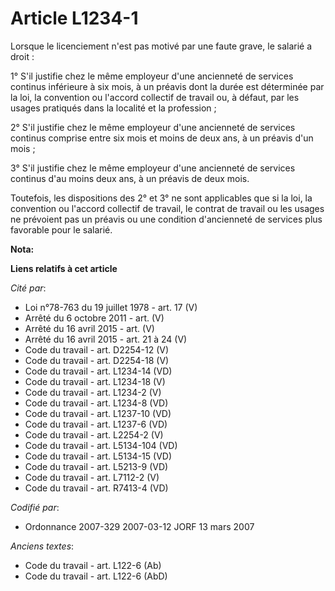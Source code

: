 # Article L1234-1

Lorsque le licenciement n'est pas motivé par une faute grave, le salarié a droit :

1° S'il justifie chez le même employeur d'une ancienneté de services continus inférieure à six mois, à un préavis dont la
durée est déterminée par la loi, la convention ou l'accord collectif de travail ou, à défaut, par les usages pratiqués dans
la localité et la profession ;

2° S'il justifie chez le même employeur d'une ancienneté de services continus comprise entre six mois et moins de deux ans, à
un préavis d'un mois ;

3° S'il justifie chez le même employeur d'une ancienneté de services continus d'au moins deux ans, à un préavis de deux mois.

Toutefois, les dispositions des 2° et 3° ne sont applicables que si la loi, la convention ou l'accord collectif de travail,
le contrat de travail ou les usages ne prévoient pas un préavis ou une condition d'ancienneté de services plus favorable pour
le salarié.

**Nota:**



**Liens relatifs à cet article**

_Cité par_:

  - Loi n°78-763 du 19 juillet 1978 - art. 17 (V)
  - Arrêté du 6 octobre 2011 - art. (V)
  - Arrêté du 16 avril 2015 - art. (V)
  - Arrêté du 16 avril 2015 - art. 21 à 24 (V)
  - Code du travail - art. D2254-12 (V)
  - Code du travail - art. D2254-18 (V)
  - Code du travail - art. L1234-14 (VD)
  - Code du travail - art. L1234-18 (V)
  - Code du travail - art. L1234-2 (V)
  - Code du travail - art. L1234-8 (VD)
  - Code du travail - art. L1237-10 (VD)
  - Code du travail - art. L1237-6 (VD)
  - Code du travail - art. L2254-2 (V)
  - Code du travail - art. L5134-104 (VD)
  - Code du travail - art. L5134-15 (VD)
  - Code du travail - art. L5213-9 (VD)
  - Code du travail - art. L7112-2 (V)
  - Code du travail - art. R7413-4 (VD)

_Codifié par_:

  - Ordonnance 2007-329 2007-03-12 JORF 13 mars 2007

_Anciens textes_:

  - Code du travail - art. L122-6 (Ab)
  - Code du travail - art. L122-6 (AbD)
